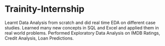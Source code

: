 # Trainity-Internship
Learnt Data Analysis from scratch and did real time EDA on different case studies. Learned many new concepts in SQL and Excel and applied them in real world problems. Performed Exploratory Data Analysis on IMDB Ratings, Credit Analysis, Loan Predictions.

